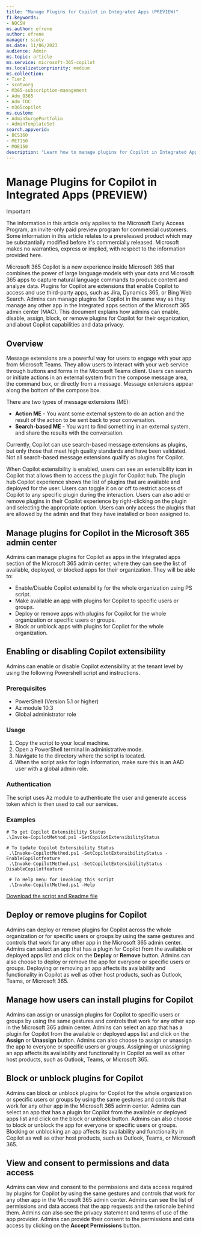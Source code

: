 ```yaml
---
title: "Manage Plugins for Copilot in Integrated Apps (PREVIEW)"
f1.keywords:
- NOCSH
ms.author: efrene
author: efrene
manager: scotv
ms.date: 11/06/2023
audience: Admin
ms.topic: article
ms.service: microsoft-365-copilot
ms.localizationpriority: medium
ms.collection:
- Tier2
- scotvorg
- M365-subscription-management
- Adm_O365
- Adm_TOC
- m365copilot
ms.custom:
- AdminSurgePortfolio
- AdminTemplateSet
search.appverid:
- BCS160
- MET150
- MOE150
description: "Learn how to manage plugins for Copilot in Integrated Apps."
---
```


# Manage Plugins for Copilot in Integrated Apps (PREVIEW)

> [!IMPORTANT]
> The information in this article only applies to the Microsoft Early Access Program, an invite-only paid preview program for commercial customers. Some information in this article relates to a prereleased product which may be substantially modified before it's commercially released. Microsoft makes no warranties, express or implied, with respect to the information provided here.

Microsoft 365 Copilot is a new experience inside Microsoft 365 that combines the power of large language models with your data and Microsoft 365 apps to capture natural language commands to produce content and analyze data. Plugins for Copilot are extensions that enable Copilot to access and use third-party apps, such as Jira, Dynamics 365, or Bing Web Search. Admins can manage plugins for Copilot in the same way as they manage any other app in the Integrated apps section of the Microsoft 365 admin center (MAC). This document explains how admins can enable, disable, assign, block, or remove plugins for Copilot for their organization, and about Copilot capabilities and data privacy.

## Overview

Message extensions are a powerful way for users to engage with your app from Microsoft Teams. They allow users to interact with your web service through buttons and forms in the Microsoft Teams client. Users can search or initiate actions in an external system from the compose message area, the command box, or directly from a message. Message extensions appear along the bottom of the compose box.  

There are two types of message extensions (ME):

- **Action ME** - You want some external system to do an action and the result of the action to be sent back to your conversation.
- **Search-based ME** - You want to find something in an external system, and share the results with the conversation.

Currently, Copilot can use search-based message extensions as plugins, but only those that meet high quality standards and have been validated. Not all search-based message extensions qualify as plugins for Copilot.

When Copilot extensibility is enabled, users can see an extensibility icon in Copilot that allows them to access the plugin for Copilot hub. The plugin hub Copilot experience shows the list of plugins that are available and deployed for the user. Users can toggle it on or off to restrict access of Copilot to any specific plugin during the interaction. Users can also add or remove plugins in their Copilot experience by right-clicking on the plugin and selecting the appropriate option. Users can only access the plugins that are allowed by the admin and that they have installed or been assigned to.

## Manage plugins for Copilot in the Microsoft 365 admin center

Admins can manage plugins for Copilot as apps in the Integrated apps section of the Microsoft 365 admin center, where they can see the list of available, deployed, or blocked apps for their organization. They will be able to:

- Enable/Disable Copilot extensibility for the whole organization using PS script.
- Make available an app with plugins for Copilot to specific users or groups.
- Deploy or remove apps with plugins for Copilot for the whole organization or specific users or groups.
- Block or unblock apps with plugins for Copilot for the whole organization.

## Enabling or disabling Copilot extensibility

Admins can enable or disable Copilot extensibility at the tenant level by using the following Powershell script and instructions.

### Prerequisites

- PowerShell (Version 5.1 or higher)
- Az module 10.3
- Global administrator role
 
### Usage

1. Copy the script to your local machine.
1. Open a PowerShell terminal in administrative mode.
1. Navigate to the directory where the script is located.
1. When the script asks for login information, make sure this is an AAD user with a global admin role.

### Authentication

The script uses Az module to authenticate the user and generate access token which is then used to call our services.

### Examples

```
# To get Copilot Extensibility Status 
.\Invoke-CopilotMethod.ps1 -GetCopilotExtensibilityStatus 
```
```
# To Update Copilot Extensibility Status 
 .\Invoke-CopilotMethod.ps1 -SetCopilotExtensibilityStatus -EnableCopilotfeature 
 .\Invoke-CopilotMethod.ps1 -SetCopilotExtensibilityStatus -DisableCopilotfeature 

```
```azurepowershell
 # To Help menu for invoking this script 
 .\Invoke-CopilotMethod.ps1 -Help 
```

[Download the script and Readme file](https://download.microsoft.com/download/2/2/1/22171164-3548-4f92-822d-c180f9e7938a/PSScript.zip)

## Deploy or remove plugins for Copilot

Admins can deploy or remove plugins for Copilot across the whole organization or for specific users or groups by using the same gestures and controls that work for any other app in the Microsoft 365 admin center. Admins can select an app that has a plugin for Copilot from the available or deployed apps list and click on the **Deploy** or **Remove** button. Admins can also choose to deploy or remove the app for everyone or specific users or groups. Deploying or removing an app affects its availability and functionality in Copilot as well as other host products, such as Outlook, Teams, or Microsoft 365.

## Manage how users can install plugins for Copilot

Admins can assign or unassign plugins for Copilot to specific users or groups by using the same gestures and controls that work for any other app in the Microsoft 365 admin center. Admins can select an app that has a plugin for Copilot from the available or deployed apps list and click on the **Assign** or **Unassign** button. Admins can also choose to assign or unassign the app to everyone or specific users or groups. Assigning or unassigning an app affects its availability and functionality in Copilot as well as other host products, such as Outlook, Teams, or Microsoft 365.

## Block or unblock plugins for Copilot

Admins can block or unblock plugins for Copilot for the whole organization or specific users or groups by using the same gestures and controls that work for any other app in the Microsoft 365 admin center. Admins can select an app that has a plugin for Copilot from the available or deployed apps list and click on the block or unblock button. Admins can also choose to block or unblock the app for everyone or specific users or groups. Blocking or unblocking an app affects its availability and functionality in Copilot as well as other host products, such as Outlook, Teams, or Microsoft 365.

## View and consent to permissions and data access 

Admins can view and consent to the permissions and data access required by plugins for Copilot by using the same gestures and controls that work for any other app in the Microsoft 365 admin center. Admins can see the list of permissions and data access that the app requests and the rationale behind them. Admins can also see the privacy statement and terms of use of the app provider. Admins can provide their consent to the permissions and data access by clicking on the **Accept Permissions** button.
